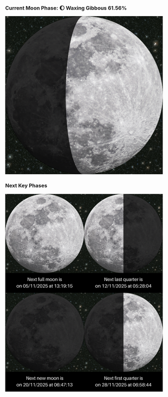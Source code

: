 ### Current Moon Phase: 🌔 Waxing Gibbous 61.56%
![Moon Phase](moonphase.png)
### Next Key Phases
![Gallery](gallery.png)